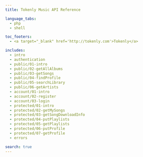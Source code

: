 ```yaml
---
title: Tokenly Music API Reference

language_tabs:
  - php
  - shell

toc_footers:
  - <a target="_blank" href='http://tokenly.com'>Tokenly</a>

includes:
  - intro
  - authentication
  - public/01-intro
  - public/02-getAllAlbums
  - public/03-getSongs
  - public/04-findProfile
  - public/05-searchLibrary
  - public/06-getArtists
  - account/01-intro
  - account/02-register
  - account/03-login
  - protected/01-intro
  - protected/02-getMySongs
  - protected/03-getSongDownloadInfo
  - protected/04-putPlaylists
  - protected/05-getPlaylists
  - protected/06-putProfile
  - protected/07-getProfile
  - errors

search: true
---
```


